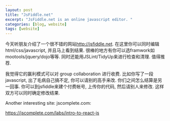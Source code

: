 ```yaml
---
layout: post
title: "JsFiddle.net"
excerpt: "JsFiddle.net is an online javascript editor. "
categories: [blog, website]
tags: [website]
---
```


今天听朋友介绍了一个很不错的网站<http://jsfiddle.net>.
在这里你可以同时编辑html/css/javascript, 并且马上看到结果.
很棒的地方有你可以选framwork如mootools/jquery/dojo等等.
同时还能用JSLint/TidyUp来进行检查和清理. 值得推荐.  

我觉得它的赢利模式可以对 group collaboration 进行收费.
比如你写了一段javascript, 出了毛病自己搞不定, 你可以请别的高手来改.
你们之间怎么结算是另一回事. 你可以到jsfiddle来建个付费帐号, 上传你的代码,
然后请别人来修改. 这样双方可以同时确定修改结果. 

Another interesting site: jscomplete.com:

<https://jscomplete.com/labs/intro-to-react-js>
